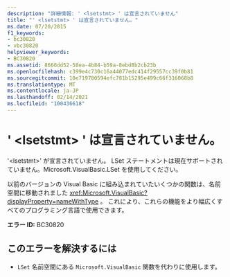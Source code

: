 ```yaml
---
description: "詳細情報: ' <lsetstmt> ' は宣言されていません"
title: "' <lsetstmt> ' は宣言されていません。"
ms.date: 07/20/2015
f1_keywords:
- bc30820
- vbc30820
helpviewer_keywords:
- BC30820
ms.assetid: 8666dd52-58ea-4b84-b59a-8ebd8b2cb23b
ms.openlocfilehash: c399e4c730c16a44077edc414f29557cc39f0b81
ms.sourcegitcommit: 10e719780594efc781b15295e499c66f316068b8
ms.translationtype: MT
ms.contentlocale: ja-JP
ms.lasthandoff: 02/14/2021
ms.locfileid: "100436618"
---
```

# <a name="lsetstmt-is-not-declared"></a>' \<lsetstmt> ' は宣言されていません。

'\<lsetstmt>' が宣言されていません。 LSet ステートメントは現在サポートされていません。Microsoft.VisualBasic.LSet を使用してください。  
  
 以前のバージョンの Visual Basic に組み込まれていたいくつかの関数は、名前空間に移動されました <xref:Microsoft.VisualBasic?displayProperty=nameWithType> 。 これにより、これらの機能をより幅広くすべてのプログラミング言語で使用できます。  
  
 **エラー ID:** BC30820  
  
## <a name="to-correct-this-error"></a>このエラーを解決するには  
  
- `LSet` 名前空間にある `Microsoft.VisualBasic` 関数を代わりに使用します。  

